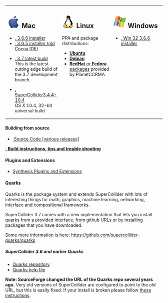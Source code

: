 <table>
    <tbody>
        <tr>
            <td width="32%" valign="top">
                <h2>
                    <img src="/images/platform_mac_os_x.gif" alt="" />
                    Mac
                </h2>
                <ul class="nodot">
                    <li>
                        <a href="http://sourceforge.net/projects/supercollider/files/Mac%20OS%20X/3.6/SuperCollider-3.6.6-OSX.dmg/download"><i class="icon-download-alt">.</i> 3.6.6 installer</a>
                    </li>
                    <li>
                        <a href="http://sourceforge.net/projects/supercollider/files/Mac%20OS%20X/3.6/SuperCollider-3.6.5-OSX-universal-no-ide.dmg/download"><i class="icon-download-alt">.</i> 3.6.5 installer (old Cocoa IDE)</a>
                    </li>
                </ul>
                <ul class="nodot">
                    <li>
                        <a href="http://supercollider.s3.amazonaws.com/builds/supercollider/supercollider/osx/master-latest.html"><i class="icon-download-alt">.</i> 3.7 latest build</a><br />
                        This is the latest cutting edge build of the 3.7 development branch.
                    </li>
                </ul>
                <ul class="nodot">
                    <li>
                        <a href="http://sourceforge.net/projects/supercollider/files/Mac%20OS%20X/3.4.4/SuperCollider-3.4.4_32_bit.dmg/download"><i class="icon-download-alt">.</i> SuperCollider3.4.4-10.4</a><br />
                        OS X 10.4, 32-bit universal build
                    </li>
                </ul>
            </td>
            <td width="32%" valign="top">
                <h2>
                    <img src="/images/platform_linux.gif" alt="" />
                    Linux
                </h2>
                 PPA and package distributions:
                <ul>
                    <li>
                        <a href="http://launchpad.net/~supercollider/+archive/ppa"><strong>Ubuntu</strong> </a>
                    </li>
                    <li>
                        <a href="http://packages.debian.org/sid/supercollider"><strong>Debian</strong> </a>
                    </li>
                    <li>
                        <a href="http://ccrma.stanford.edu/planetccrma/software/"><strong>RedHat</strong> or <strong>Fedora</strong> packages</a>
                        provided by PlanetCCRMA
                    </li>
                </ul>
            </td>
            <td width="32%" valign="top">
                <h2>
                    <img src="/images/platform_windows.gif" alt="" />
                    Windows
                </h2>
                <ul class="nodot">
                    <li>
                        <a href="http://sourceforge.net/projects/supercollider/files/Windows/3.6/SuperCollider-3.6.6-win32.exe/download"><i class="icon-download-alt">.</i> Win 32 3.6.6 installer</a>
                    </li>
                </ul>
            </td>
        </tr>
    </tbody>
</table>


<h4>Building from source</h4>

<ul class="nodot">
 <li><a href="https://github.com/supercollider/supercollider/releases"><i class="icon-download-alt">&middot;</i>Source Code [various releases]</a></li>
</ul>

<p><a href="/development/building.html"><i class="icon-hand-right">&middot;</i> <strong>Build instructions, tips and trouble shooting</strong></a></p>

<h4>Plugins and Extensions</h4>

<ul>
    <li><a href="http://sourceforge.net/projects/sc3-plugins/">Synthesis Plugins and Extensions</a></li>
</ul>

<h4>Quarks</h4>

<p>Quarks is the package system and extends SuperCollider with lots of interesting things for math, graphics, machine learning, networking, interface and compositional frameworks.</p>

SuperCollider 3.7 comes with a new implementation that lets you install quarks from a provided interface, from github URLs or by installing packages that you have downloaded.

Some more information is here: https://github.com/supercollider-quarks/quarks

<h5>SuperCollider 3.6 and earlier Quarks</h5>
<ul>
    <li><a href="http://quarks.sourceforge.net/">Quarks repository</a></li>
    <li><a href="http://doc.sccode.org/Guides/UsingQuarks.html">Quarks help file</a></li>
</ul>

<p><strong>Note: SourceForge changed the URL of the Quarks repo several years ago.</strong>  Very old versions of SuperCollider are configured to point to the old URL, but this is easily fixed. If your install is broken please follow <a href="/development/quarks-repository-moved.html">these instructions</a>.</p>
